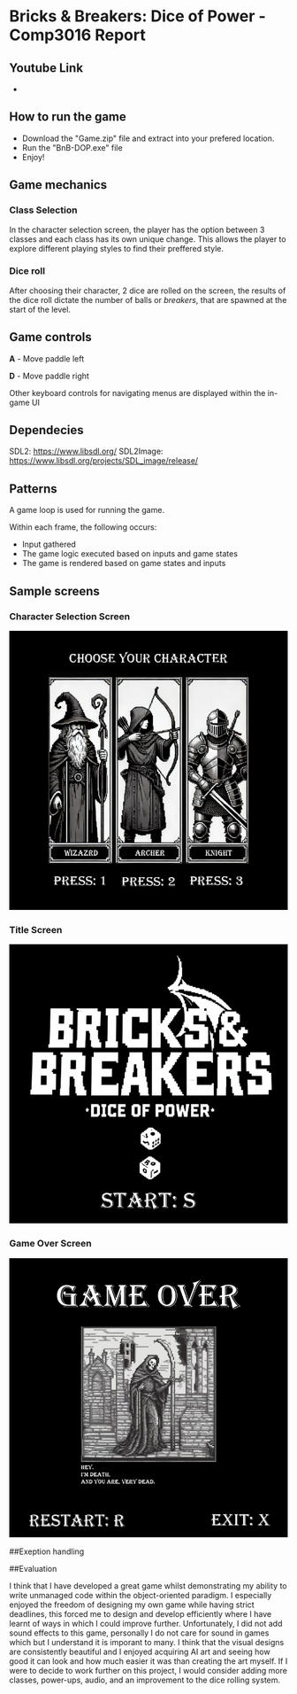 # Bricks & Breakers: Dice of Power - Comp3016 Report

## Youtube Link
- 

## How to run the game
- Download the "Game.zip" file and extract into your prefered location.
- Run the "BnB-DOP.exe" file
- Enjoy!

## Game mechanics

### Class Selection
In the character selection screen, the player has the option between 3 classes and each class has its own unique change.
This allows the player to explore different playing styles to find their preffered style.

### Dice roll
After choosing their character, 2 dice are rolled on the screen, the results of the dice roll dictate the number of balls or _breakers_, that are spawned at the start of the level.


## Game controls

__A__ - Move paddle left

__D__ - Move paddle right

Other keyboard controls for navigating menus are displayed within the in-game UI

## Dependecies

SDL2: https://www.libsdl.org/ 
SDL2Image: https://www.libsdl.org/projects/SDL_image/release/

## Patterns

A game loop is used for running the game.

Within each frame, the following occurs:

- Input gathered
- The game logic executed based on inputs and game states
- The game is rendered based on game states and inputs

## Sample screens

### Character Selection Screen
![Character Select Screen](/BnB-DOP/Game/assets/ChooseCharacterScreen.png)

### Title Screen
![Title Screen](/BnB-DOP/Game/assets/StartScreen.png)

### Game Over Screen
![Game Over Screen](/BnB-DOP/Game/assets/GameOverScreen.png)

##Exeption handling

##Evaluation

I think that I have developed a great game whilst demonstrating my ability to write unmanaged code within the object-oriented paradigm.
I especially enjoyed the freedom of designing my own game while having strict deadlines, this forced me to design and develop efficiently where I have learnt of ways in which I could improve further.
Unfortunately, I did not add sound effects to this game, personally I do not care for sound in games which but I understand it is imporant to many.
I think that the visual designs are consistently beautiful and I enjoyed acquiring AI art and seeing how good it can look and how much easier it was than creating the art myself.
If I were to decide to work further on this project, I would consider adding more classes, power-ups, audio, and an improvement to the dice rolling system.